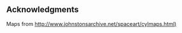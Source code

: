 ## Acknowledgments

Maps from [http://www.johnstonsarchive.net/spaceart/cylmaps.html)](http://www.johnstonsarchive.net/spaceart/cylmaps.html)